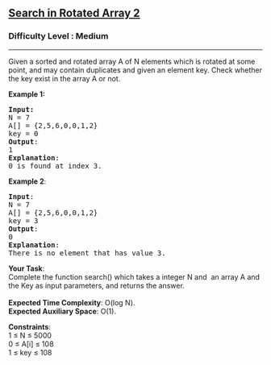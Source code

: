 <h2><a href="https://practice.geeksforgeeks.org/problems/search-in-rotated-array-2/1?">Search in Rotated Array 2</a></h2><h3>Difficulty Level : Medium</h3><hr><div class="problems_problem_content__Xm_eO"><p>Given a sorted and rotated array A of N&nbsp;elements which is rotated at some point, and may contain duplicates&nbsp;and given an element key. Check whether the key exist in the array A or not.</p>

<p><strong>Example 1:</strong></p>

<pre><strong>Input:</strong>
N = 7
A[] = {2,5,6,0,0,1,2}
key = 0
<strong>Output</strong>:
1
<strong>Explanation</strong>:
0 is found at index 3.</pre>

<p><strong>Example 2</strong>:</p>

<pre><strong>Input</strong>:
N = 7
A[] = {2,5,6,0,0,1,2}
key = 3<strong>
Output</strong>:
0<strong>
Explanation</strong>:
There is no element that has value 3.</pre>

<p><strong>Your Task</strong>:<br>
Complete the function&nbsp;search()&nbsp;which takes a integer N and&nbsp; an array A&nbsp;and the Key as input parameters, and returns the answer.<br>
<br>
<strong>Expected Time Complexity</strong>:&nbsp;O(log N).<br>
<strong>Expected Auxiliary Space</strong>:&nbsp;O(1).</p>

<p><strong>Constraints</strong>:<br>
1 ≤ N ≤ 5000<br>
0 ≤ A[i] ≤ 108<br>
1 ≤ key ≤ 108</p>
</div>
